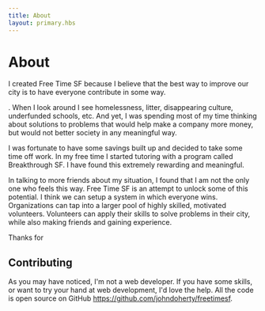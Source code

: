```yaml
---
title: About
layout: primary.hbs
---
```


# About

I created Free Time SF because I believe that the best way to improve our city is to have everyone
contribute in some way. 

. When I look around I see homelessness, litter, disappearing culture, underfunded schools, etc. And yet, I was spending most of my time thinking about solutions to problems that would help make a company more money, but would not better society in any meaningful way.

I was fortunate to have some savings built up and decided to take some time off work. In my free time I started tutoring with a program called Breakthrough SF. I have found this extremely rewarding and meaningful.

In talking to more friends about my situation, I found that I am not the only one who feels this way. Free Time SF is an attempt to unlock some of this potential. I think we can setup a system in which everyone wins. Organizations can tap into a larger pool of highly skilled, motivated volunteers. Volunteers can apply their skills to solve problems in their city, while also making friends and gaining experience.

Thanks for 

## Contributing

As you may have noticed, I'm not a web developer. If you have some skills, or want to try your hand
at web development, I'd love the help. All the code is open source on GitHub https://github.com/johndoherty/freetimesf.

